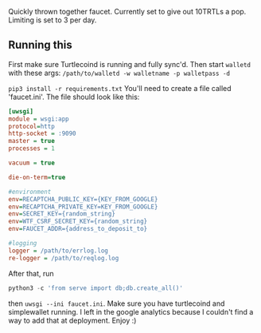 Quickly thrown together faucet. Currently set to give out 10TRTLs a pop. Limiting is set to 3 per day.



## Running this
First make sure Turtlecoind is running and fully sync'd.
Then start `walletd` with these args:
`/path/to/walletd -w walletname -p walletpass -d`

`pip3 install -r requirements.txt`
You'll need to create a file called 'faucet.ini'.
The file should look like this:
```ini
[uwsgi]
module = wsgi:app
protocol=http
http-socket = :9090
master = true
processes = 1

vacuum = true

die-on-term=true

#environment
env=RECAPTCHA_PUBLIC_KEY={KEY_FROM_GOOGLE}
env=RECAPTCHA_PRIVATE_KEY=KEY_FROM_GOOGLE}
env=SECRET_KEY={random_string}
env=WTF_CSRF_SECRET_KEY={random_string}
env=FAUCET_ADDR={address_to_deposit_to}

#logging
logger = /path/to/errlog.log
re-logger = /path/to/reqlog.log
```

After that, run 
```python
python3 -c 'from serve import db;db.create_all()'
```
then `uwsgi --ini faucet.ini`. Make sure you have turtlecoind and simplewallet running.
I left in the google analytics because I couldn't find a way to add that at deployment. Enjoy :)
